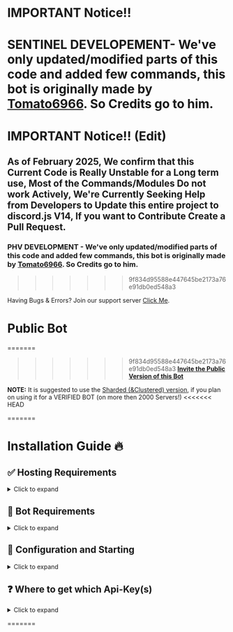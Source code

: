 
# IMPORTANT Notice!!
SENTINEL DEVELOPEMENT- We've only updated/modified parts of this code and added few commands, this bot is originally made by [Tomato6966](https://github.com/Tomato6966/Multipurpose-discord-bot). So Credits go to him.
=======
# IMPORTANT Notice!! (Edit)

## As of February 2025, We confirm that this Current Code is Really Unstable for a Long term use, Most of the Commands/Modules Do not work Actively, We're Currently Seeking Help from Developers to Update this entire project to discord.js V14, If you want to Contribute Create a Pull Request.

### PHV DEVELOPMENT - We've only updated/modified parts of this code and added few commands, this bot is originally made by [Tomato6966](https://github.com/Tomato6966/Multipurpose-discord-bot). So Credits go to him.
>>>>>>> 9f834d95588e447645be2173a76e91db0ed548a3

Having Bugs & Errors? Join our support server [Click Me](https://discord.gg/a7r25Cz2UD).

# Public Bot 

=======
 
>>>>>>> 9f834d95588e447645be2173a76e91db0ed548a3
[**Invite the Public Version of this Bot**](https://discord.com/oauth2/authorize?client_id=1165909952037126186&permissions=103347652792&scope=bot%20applications.commands)


  **NOTE:** It is suggested to use the [Sharded (&Clustered) version](https://github.com/Tomato6966/Multipurpose-discord-bot/tree/sharded_with_mongo), if you plan on using it for a VERIFIED BOT (on more then 2000 Servers!)
<<<<<<< HEAD

=======
 

# Installation Guide 🔥

## ✅ Hosting Requirements

<details>
  <summary>Click to expand</summary>

  * [nodejs](https://nodejs.org) version 16.6 or higher, I recommend the latest STABLE version
  * [python](https://python.org) version 3.8 or higher, to install the database `enmap` (better-sqlite3)
  * A VPS would be advised, so you don't need to keep your PC/laptop/RasPi 24/7 online! [Click here for a debian setup](https://github.com/Tomato6966/Debian-Cheat-Sheet-Setup/wiki/).

</details>

## 🤖 Bot Requirements

<details>
  <summary>Click to expand</summary>
  **NOTE:** It is suggested to use the [Sharded (&Clustered) version](https://github.com/Tomato6966/Multipurpose-discord-bot/tree/sharded_with_mongo), if you plan on using it for a VERIFIED BOT (on more then 2000 Servers!)
<<<<<<< HEAD

=======
 
>>>>>>> 9f834d95588e447645be2173a76e91db0ed548a3
</details>

## 🤖 Configuration and Starting

<details>
  <summary>Click to expand</summary>

  **NOTE:** *You can do the exact same configuration inside of the `example.env` file, just make sure to rename it to `.env` or use environment variables!*
<<<<<<< HEAD

=======
 
>>>>>>> 9f834d95588e447645be2173a76e91db0ed548a3
   1. Check `🎶 Music Requirements` that you started lavalink / use a valid public lavalink station.
   2. Fill in all required data in `./botconfig/config.json` **NOTE:** *If you're on replit.com, it is exposed to everyone!(use .env instead)*
   3. Fill in all required data in the `.json` files in `./social_log/` (`./social_log/streamconfig.json` & `./social_log/twitter.json`), if you want the SOCIAL LOGS to work! (the key `authToken` in streamconfig does not need to be filled in!)
   4. You can adjust some settings in the other `./botconfig/*.json` Files, **BUT PLEASE __KEEP__ MY CREDITS & ADS!** This is the only way on how my hard work is "revenued".
   5. Now start the bot by opening a cmd line in that folder and typing: `node index.js` or `npm start`
     * If you don't want to keep the terminal open or if you're on linux, check out [pm2 (and my tutorial)](https://github.com/Tomato6966/Debian-Cheat-Sheet-Setup/wiki/4-pm2-tutorial) and type: `pm2 start --name Bot_Name index.js`


=======

</details>

## ❓ Where to get which Api-Key(s)

<details>
  <summary>Click to expand</summary>

  **NOTE:** *You can do the exact same configuration inside of the `example.env` file, just make sure to rename it to `.env` or use environment variables!*
<<<<<<< HEAD

=======
 
>>>>>>> 9f834d95588e447645be2173a76e91db0ed548a3
  1. `./botconfig/config.json`
     * `token` you can get from: [discord-Developers](https://discord.com/developers/applications)
     * `memer_api` you can get from: [Meme-Development DC](https://discord.gg/Mc2FudJkgP)
     * `spotify.clientSecret` you can get from: [Spotify-Developer](https://developer.spotify.com)
     * `spotify.clientID` you can get from: [Spotify-Developer](https://developer.spotify.com)
     * `fnbr` is a FNBR token, which you may get from [FNBRO.co](https://fnbr.co/api/docs) (needed for fnshop)
     * `fortnitetracker` is a FORTNITE TRACKER token, which you may get from [fortnitetracker.com](https://fortnitetracker.com/site-api) (needed for fnstats)
  2. `./social_log/streamconfig.json`
     * `twitch_clientID` you can get from: [Twitch-Developer](https://dev.twitch.tv/docs/api) ([developer-console](https://dev.twitch.tv/console))
     * `twitch_secret` you can get from: [Twitch-Developer](https://dev.twitch.tv/docs/api) ([developer-console](https://dev.twitch.tv/console))
     * `authToken` is not required to be filled in --> will be done automatically
  3. `./social_log/twitter.json`
     * `consumer_key` you can get from: [twitter Developers](https://developer.twitter.com)
     * `consumer_secret` you can get from: [twitter Developers](https://developer.twitter.com)
     * `access_token` you can get from: [twitter Developers](https://developer.twitter.com)
     * `access_token_secret` you can get from: [twitter Developers](https://developer.twitter.com)


</details>

=======
  
</details>


